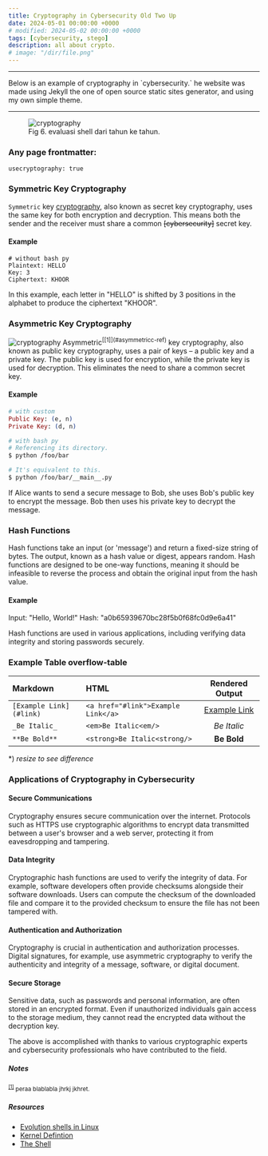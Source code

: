 ```yaml
---
title: Cryptography in Cybersecurity Old Two Up
date: 2024-05-01 00:00:00 +0000
# modified: 2024-05-02 00:00:00 +0000
tags: [cybersecurity, stego]
description: all about crypto.
# image: "/dir/file.png"
---
```

<hr>
Below is an example of cryptography in `cybersecurity.` he website was made using Jekyll the one of open source static sites generator, and using my own simple theme.
<hr>

<figure>
<img src="/cryptography/header.png" alt="cryptography">
<figcaption>Fig 6. evaluasi shell dari tahun ke tahun.</figcaption>
</figure>

### Any page frontmatter:

```
usecryptography: true
```

### Symmetric Key Cryptography
`Symmetric`  key <a href="http://en.wikipedia.org/wiki/List_of_terminal_emulators" target="_blank" rel="noopener">cryptography</a>, also known as secret key cryptography, uses the same key for both encryption and decryption. This means both the sender and the receiver must share a common ~~[cybersecurity]~~  secret key.

#### Example
```
# without bash py
Plaintext: HELLO
Key: 3
Ciphertext: KHOOR
```
In this example, each letter in "HELLO" is shifted by 3 positions in the alphabet to produce the ciphertext "KHOOR".

### Asymmetric Key Cryptography
<img src="/cryptography/terminal_nginx.gif" alt="cryptography">
Asymmetric<sup id="asymmetricc">[[1]](#asymmetricc-ref)</sup> key cryptography, also known as public key cryptography, uses a pair of keys – a public key and a private key. The public key is used for encryption, while the private key is used for decryption. This eliminates the need to share a common secret key.

#### Example
```ex
# with custom
Public Key: (e, n)
Private Key: (d, n)
```

```bash
# with bash py
# Referencing its directory.
$ python /foo/bar

# It's equivalent to this.
$ python /foo/bar/__main__.py
```

If Alice wants to send a secure message to Bob, she uses Bob's public key to encrypt the message. Bob then uses his private key to decrypt the message.

### Hash Functions
Hash functions take an input (or 'message') and return a fixed-size string of bytes. The output, known as a hash value or digest, appears random. Hash functions are designed to be one-way functions, meaning it should be infeasible to reverse the process and obtain the original input from the hash value.

#### Example
Input: "Hello, World!"
Hash: "a0b65939670bc28f5b0f68fc0d9e6a41"

Hash functions are used in various applications, including verifying data integrity and storing passwords securely.

### Example Table overflow-table

<div class="overflow-table" markdown="block">

| Markdown                | HTML                               |    Rendered Output    |
| :---------------------- | :--------------------------------- | :-------------------: |
| `[Example Link](#link)` | `<a href="#link">Example Link</a>` | [Example Link](#Link) |
| `_Be Italic_`           | `<em>Be Italic<em/>`               |      _Be Italic_      |
| `**Be Bold**`           | `<strong>Be Italic<strong/>`       |      **Be Bold**      |

</div>

\*) _resize to see difference_

### Applications of Cryptography in Cybersecurity
#### Secure Communications
Cryptography ensures secure communication over the internet. Protocols such as HTTPS use cryptographic algorithms to encrypt data transmitted between a user's browser and a web server, protecting it from eavesdropping and tampering.

#### Data Integrity
Cryptographic hash functions are used to verify the integrity of data. For example, software developers often provide checksums alongside their software downloads. Users can compute the checksum of the downloaded file and compare it to the provided checksum to ensure the file has not been tampered with.

#### Authentication and Authorization
Cryptography is crucial in authentication and authorization processes. Digital signatures, for example, use asymmetric cryptography to verify the authenticity and integrity of a message, software, or digital document.

#### Secure Storage
Sensitive data, such as passwords and personal information, are often stored in an encrypted format. Even if unauthorized individuals gain access to the storage medium, they cannot read the encrypted data without the decryption key.

The above is accomplished with thanks to various cryptographic experts and cybersecurity professionals who have contributed to the field.

##### Notes

<small id="asymmetricc-ref"><sup>[[1]](#asymmetricc)</sup> peraa blablabla jhrkj jkhret.</small>

##### Resources

- [Evolution shells in Linux](http://developer.ibm.com/tutorials/l-linux-shells/)
- [Kernel Defintion](http://www.linfo.org/kernel.html)
- [The Shell](http://www.cis.rit.edu/class/simg211/unixintro/Shell.html)